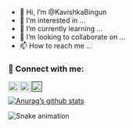 - 👋 Hi, I’m @KavishkaBingun
- 👀 I’m interested in ...
- 🌱 I’m currently learning ...
- 💞️ I’m looking to collaborate on ...
- 📫 How to reach me ...

<!---
KavishkaBingun/KavishkaBingun is a ✨ special ✨ repository because its `README.md` (this file) appears on your GitHub profile.
You can click the Preview link to take a look at your changes.
--->
### 🤝 Connect with me:

<a href="https://www.linkedin.com/in/thisara-harshana-abeywickrama-b851961b4/](https://www.linkedin.com/in/kavishka-bingun-82a26520a/"><img align="left" src="https://raw.githubusercontent.com/yushi1007/yushi1007/main/images/linkedin.svg" alt="Yu Shi | LinkedIn" width="21px"/></a>

<a href="https://www.instagram.com/abeywickramathisaraharshana/"><img align="left" src="https://raw.githubusercontent.com/yushi1007/yushi1007/main/images/instagram.svg" alt="Yu Shi | Instagram" width="21px"/></a>
<a href=""><img align="left" src="https://raw.githubusercontent.com/yushi1007/yushi1007/main/images/medium.svg" alt="Yu Shi | Medium" width="21px"/></a>
</br>

[![Anurag’s github stats](https://github-readme-stats.vercel.app/api?username=KavishkaBingun)](https://github.com/KavishkaBingun)


![Snake animation](https://github.com/KavishkaBingun/KavishkaBingun/blob/output/github-contribution-grid-snake.svg)
